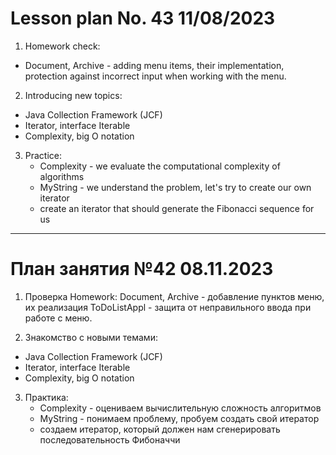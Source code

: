# Lesson plan No. 43 11/08/2023

1. Homework check:
- Document, Archive - adding menu items, their implementation, protection against incorrect input
  when working with the menu.

2. Introducing new topics:
- Java Collection Framework (JCF)
- Iterator, interface Iterable<E>
- Complexity, big O notation

3. Practice:
   - Complexity - we evaluate the computational complexity of algorithms
   - MyString - we understand the problem, let's try to create our own iterator
   - create an iterator that should generate the Fibonacci sequence for us


___________________________________________

# План занятия №42 08.11.2023

1. Проверка Homework:
Document, Archive - добавление пунктов меню, их реализация
ToDoListAppl - защита от неправильного ввода при работе с меню.

2. Знакомство с новыми темами:
- Java Collection Framework (JCF)
- Iterator, interface Iterable<E>
- Complexity, big O notation

3. Практика:
   - Complexity - оцениваем вычислительную сложность алгоритмов
   - MyString - понимаем проблему, пробуем создать свой итератор
   - создаем итератор, который должен нам сгенерировать последовательность Фибоначчи